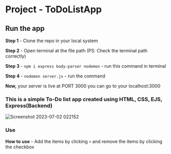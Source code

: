 # Project - ToDoListApp

## Run the app
**Step 1** - Clone the repo in your local system

**Step 2** - Open terminal at the file path (PS: Check the terminal path correctly)

**Step 3** - `npm i express body-parser nodemon` - run this command in terminal

**Step 4** - `nodemon server.js` - run the command

**Now,** your server is live at PORT 3000 you can go to your localhost:3000

### This is a simple To-Do list app created using HTML, CSS, EJS, Express(Backend)
![Screenshot 2023-07-02 022152](https://github.com/parteekahlawat/project-ejs-ToDoListApp/assets/72187356/99ae0818-b38c-4074-ba12-9a06ecda51e1)

### Use 
**How to use** - Add the items by clicking `+` and remove the items by clicking the checkbox
